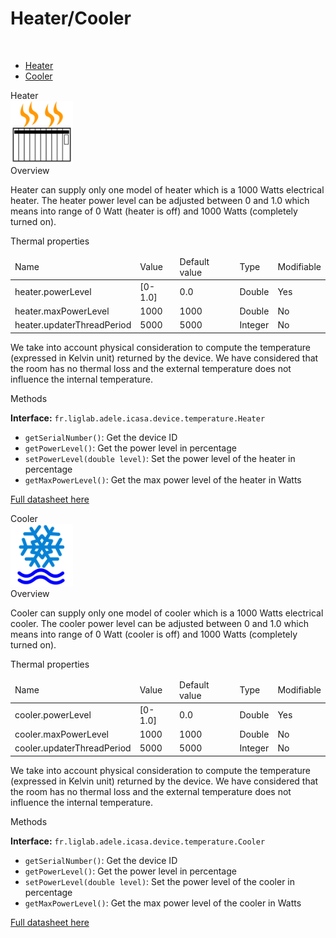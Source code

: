 Heater/Cooler
====

<br/>

* <a href="#heaterCard">Heater</a>
* <a href="#coolerCard">Cooler</a>


<div class="idCard">

<div class="titleCard"><a name="heaterCard">Heater</a></div>
 
<div class="photo"><img src="./devices/T456/radiateur.png" width="100"/></div>

<div class="description">
<div class="hCard">Overview</div> 
 
<p>Heater can supply only one model of heater which is a 1000 Watts electrical heater. 
The heater power level can be adjusted between 0 and 1.0 which means into range of 0 Watt (heater is off) and 1000 Watts (completely turned on).</p>

<div class="hCard">Thermal properties</div>

<table>
<thead>
<tr>
<td>Name</td>
<td>Value</td>
<td>Default value</td>
<td>Type</td>
<td>Modifiable</td>
</tr>
</thead>
<tbody>
<tr>
<td>heater.powerLevel</td>
<td>[0-1.0]</td>
<td>0.0</td>
<td>Double</td>
<td>Yes</td>
</tr>
<tr>
<td>heater.maxPowerLevel</td>
<td>1000</td>
<td>1000</td>
<td>Double</td>
<td>No</td>
</tr>
<tr>
<td>heater.updaterThreadPeriod</td>
<td>5000</td>
<td>5000</td>
<td>Integer</td>
<td>No</td>
</tr>
</tbody>
</table>

<p>We take into account physical consideration to compute the temperature (expressed in Kelvin unit) returned by the device. We have considered that the room has no thermal loss and the external temperature does not influence the internal temperature.</p>

        
<div class="hCard">Methods</div>

<strong>Interface:</strong> <code>fr.liglab.adele.icasa.device.temperature.Heater</code>

<ul>
<li><code>getSerialNumber()</code>: Get the device ID</li>
<li><code>getPowerLevel()</code>: Get the power level in percentage</li>
<li><code>setPowerLevel(double level)</code>: Set the power level of the heater in percentage</li>
<li><code>getMaxPowerLevel()</code>: Get the max power level of the heater in Watts</li>
</ul>

<a href="./datasheets/Datasheet_Heater.pdf">Full datasheet here</a>
</div>
<div class="separator"></div>
</div>






<div class="idCard">

<div class="titleCard"><a name="coolerCard">Cooler</a></div>
 
<div class="photo"><img src="./devices/T456/airConditionne.png" width="100"/></div>
 
<div class="description"> 
<div class="hCard">Overview</div> 
 
<p>Cooler can supply only one model of cooler which is a 1000 Watts electrical cooler. 
The cooler power level can be adjusted between 0 and 1.0 which means into range of 0 Watt (cooler is off) and 1000 Watts (completely turned on).</p>

<div class="hCard">Thermal properties</div>

<table>
<thead>
<tr>
<td>Name</td>
<td>Value</td>
<td>Default value</td>
<td>Type</td>
<td>Modifiable</td>
</tr>
</thead>
<tbody>
<tr>
<td>cooler.powerLevel</td>
<td>[0-1.0]</td>
<td>0.0</td>
<td>Double</td>
<td>Yes</td>
</tr>
<tr>
<td>cooler.maxPowerLevel</td>
<td>1000</td>
<td>1000</td>
<td>Double</td>
<td>No</td>
</tr>
<tr>
<td>cooler.updaterThreadPeriod</td>
<td>5000</td>
<td>5000</td>
<td>Integer</td>
<td>No</td>
</tr>
</tbody>
</table>


<p>We take into account physical consideration to compute the temperature (expressed in Kelvin unit) returned by the device. We have considered that the room has no thermal loss and the external temperature does not influence the internal temperature.</p>

        
<div class="hCard">Methods</div>

<strong>Interface:</strong> <code>fr.liglab.adele.icasa.device.temperature.Cooler</code>

<ul>
<li><code>getSerialNumber()</code>: Get the device ID</li>
<li><code>getPowerLevel()</code>: Get the power level in percentage</li>
<li><code>setPowerLevel(double level)</code>: Set the power level of the cooler in percentage</li>
<li><code>getMaxPowerLevel()</code>: Get the max power level of the cooler in Watts</li>
</ul>

<a href="./datasheets/Datasheet_Cooler.pdf">Full datasheet here</a>
</div>
<div class="separator"></div>
</div>


